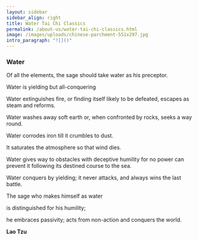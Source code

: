 ```yaml
---
layout: sidebar
sidebar_align: right
title: Water Tai Chi Classics
permalink: /about-us/water-tai-chi-classics.html
image: /images/uploads/chinese-parchment-551x297.jpg
intro_paragraph: "![]()"
---
```

### Water 

Of all the elements, the sage should take water as his preceptor. 

Water is yielding but all-conquering 



Water extinguishes fire, or finding itself likely to be defeated, escapes as steam and reforms. 

Water washes away soft earth or, when confronted by rocks, seeks a way round.

Water corrodes iron till it crumbles to dust. 

It saturates the atmosphere so that wind dies. 

Water gives way to obstacles with deceptive humility for no power can prevent it following its destined course to the sea. 

Water conquers by yielding; it never attacks, and always wins the last battle. 

The sage who makes himself as water 

is distinguished for his humility; 

he embraces passivity; acts from non-action and conquers the world.

**Lao Tzu**